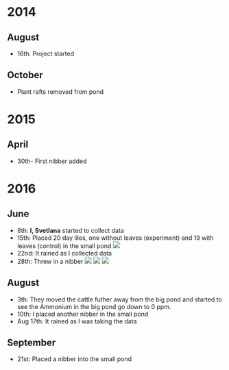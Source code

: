 # 2014 #

## August ##

- 16th: Project started

## October ##

- Plant rafts removed from pond

# 2015 #

## April ##

- 30th- First nibber added

# 2016 #

## June ##

- 8th: **I, Svetlana** started to collect data
- 15th: Placed 20 day liles, one without leaves (experiment) and 19 with leaves (control) in the small pond
![](https://raw.githubusercontent.com/belkinsa/GrailvilleWetlands/9ff0ac0a6776790386f51783362a87258b3d36f8/photos/DayLilliesJune152016.jpg)
- 22nd: It rained as I collected data
- 28th: Threw in a nibber
![](http://i.imgur.com/8D6zoaY.jpg)
![](http://i.imgur.com/CAkpVrJ.jpghttp://i.imgur.com/mwIabK9.jpg)
![](http://i.imgur.com/CAkpVrJ.jpg)

## August ##

- 3th: They moved the cattle futher away from the big pond and started to see the Ammonium in the big pond go down to 0 ppm.
- 10th: I placed another nibber in the small pond
- Aug 17th: It rained as I was taking the data

## September ##

- 21st: Placed a nibber into the small pond
